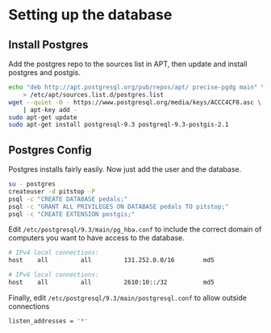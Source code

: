 Setting up the database
=======================

Install Postgres
----------------

Add the postgres repo to the sources list in APT, then update and install postgres and postgis.

```sh
echo "deb http://apt.postgresql.org/pub/repos/apt/ precise-pgdg main" \
	> /etc/apt/sources.list.d/postgres.list
wget --quiet -O - https://www.postgresql.org/media/keys/ACCC4CF8.asc \
	| apt-key add -
sudo apt-get update
sudo apt-get install postgresql-9.3 postgreql-9.3-postgis-2.1
```

Postgres Config
---------------

Postgres installs fairly easily. Now just add the user and the database.

```sh
su - postgres
createuser -d pitstop -P
psql -c "CREATE DATABASE pedals;"
psql -c "GRANT ALL PRIVILEGES ON DATABASE pedals TO pitstop;"
psql -c "CREATE EXTENSION postgis;"
```

Edit `/etc/postgresql/9.3/main/pg_hba.conf` to include the correct domain of computers you want to have access to the database.

```sh
# IPv4 local connections:
host    all         all         131.252.0.0/16        md5

# IPv6 local connections:
host    all         all         2610:10::/32          md5
```

Finally, edit `/etc/postgresql/9.3/main/postgresql.conf` to allow outside connections

```sh
listen_addresses = '*'
```
